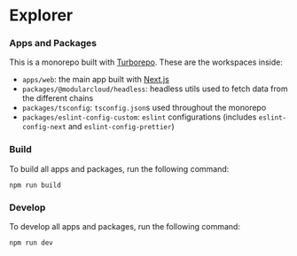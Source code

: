 # Explorer

### Apps and Packages

This is a monorepo built with [Turborepo](https://turbo.build/repo). These are the workspaces inside:

- `apps/web`: the main app built with [Next.js](https://nextjs.org/)
- `packages/@modularcloud/headless`: headless utils used to fetch data from the different chains
- `packages/tsconfig`: `tsconfig.json`s used throughout the monorepo
- `packages/eslint-config-custom`: `eslint` configurations (includes `eslint-config-next` and `eslint-config-prettier`)

### Build

To build all apps and packages, run the following command:

```
npm run build
```

### Develop

To develop all apps and packages, run the following command:

```
npm run dev
```
